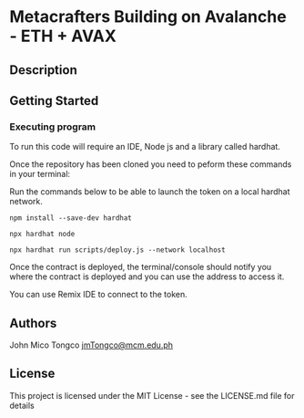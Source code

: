 # Metacrafters Building on Avalanche - ETH + AVAX



## Description



## Getting Started

### Executing program

To run this code will require an IDE, Node js and a library called hardhat.

Once the repository has been cloned you need to peform these commands in your terminal:

Run the commands below to be able to launch the token on a local hardhat network.
```
npm install --save-dev hardhat

npx hardhat node

npx hardhat run scripts/deploy.js --network localhost
```

Once the contract is deployed, the terminal/console should notify you where the contract is deployed and you can use the address to access it.

You can use Remix IDE to connect to the token.

## Authors

John Mico Tongco
jmTongco@mcm.edu.ph

## License

This project is licensed under the MIT License - see the LICENSE.md file for details
